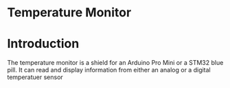 # Temperature Monitor
# Introduction
The temperature monitor is a shield for an Arduino Pro Mini or a STM32 blue pill. It can read and display information from either an analog or a digital temperatuer sensor 
